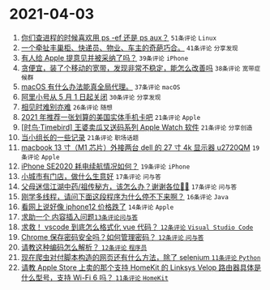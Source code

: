# 2021-04-03

1. [你们查进程的时候喜欢用 ps -ef 还是 ps aux？](https://www.v2ex.com/t/767746) `51条评论` `Linux`
1. [一个牵扯丰巢柜、快递员、物业、车主的奇葩巧合。](https://www.v2ex.com/t/767741) `41条评论` `分享发现`
1. [有人给 Apple 提意见并被采纳了吗？](https://www.v2ex.com/t/767750) `39条评论` `iPhone`
1. [贪便宜，装了个移动的宽带，发现非常不稳定，能怎么改善吗](https://www.v2ex.com/t/767800) `38条评论` `宽带症候群`
1. [macOS 有什么办法能真全局代理。](https://www.v2ex.com/t/767745) `37条评论` `macOS`
1. [阿里小号从 5 月 1 日起关闭](https://www.v2ex.com/t/767780) `30条评论` `分享发现`
1. [相见时难别亦难](https://www.v2ex.com/t/767759) `26条评论` `随想`
1. [2021 年推荐一张划算的美国实体手机卡吧](https://www.v2ex.com/t/767793) `21条评论` `Apple`
1. [[时鸟·Timebird] 王婆卖瓜又送码系列 Apple Watch 软件](https://www.v2ex.com/t/767788) `21条评论` `分享创造`
1. [当小组长的一些记录](https://www.v2ex.com/t/767732) `21条评论` `职场话题`
1. [macbook 13 寸（M1 芯片）外接两台 dell 的 27 寸 4k 显示器 u2720QM](https://www.v2ex.com/t/767784) `19条评论` `Apple`
1. [iPhone SE2020 耗电续航情况如何？](https://www.v2ex.com/t/767729) `19条评论` `iPhone`
1. [小城市有门店，做什么生意好](https://www.v2ex.com/t/767767) `17条评论` `问与答`
1. [父母迷信江湖中药/祖传秘方，该怎么办？谢谢各位🙏🙏](https://www.v2ex.com/t/767770) `17条评论` `问与答`
1. [刚学多线程，请问下面这段程序为什么停不下来啊？](https://www.v2ex.com/t/767839) `16条评论` `Java`
1. [看网上说好像 iphone12 价格跌了](https://www.v2ex.com/t/767751) `14条评论` `Apple`
1. [求助一个 <table> 内容插入问题](https://www.v2ex.com/t/767758) `13条评论` `问与答`
1. [求救！ vscode 到底怎么格式化 vue 代码？](https://www.v2ex.com/t/767822) `12条评论` `Visual Studio Code`
1. [Chrome 保存密码安全吗？如何管理密码？](https://www.v2ex.com/t/767805) `12条评论` `问与答`
1. [请教这种编码怎么解析？](https://www.v2ex.com/t/767799) `12条评论` `程序员`
1. [现在爬虫对付脚本构造的网页还有什么方法，除了 selenium](https://www.v2ex.com/t/767807) `11条评论` `Python`
1. [请教 Apple Store 上卖的那个支持 HomeKit 的 Linksys Velop 路由器具体是什么型号，支持 Wi-Fi 6 吗？](https://www.v2ex.com/t/767768) `11条评论` `HomeKit`
